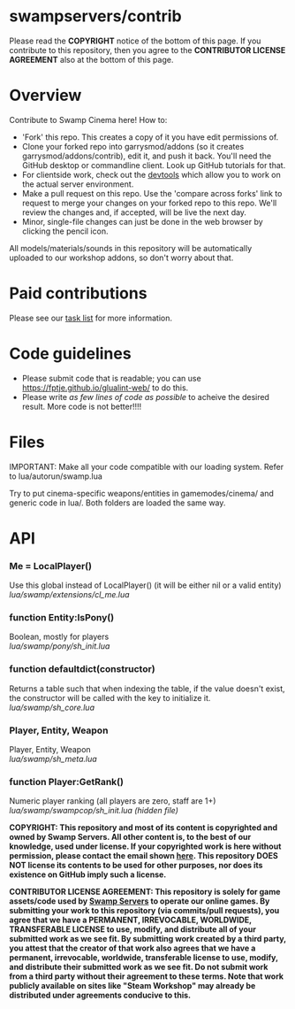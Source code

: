 # swampservers/contrib

Please read the **COPYRIGHT** notice of the bottom of this page. If you contribute to this repository, then you agree to the **CONTRIBUTOR LICENSE AGREEMENT** also at the bottom of this page.

# Overview

Contribute to Swamp Cinema here! How to:

- 'Fork' this repo. This creates a copy of it you have edit permissions of.
- Clone your forked repo into garrysmod/addons (so it creates garrysmod/addons/contrib), edit it, and push it back. You'll need the GitHub desktop or commandline client. Look up GitHub tutorials for that.
- For clientside work, check out the [devtools](https://github.com/swampservers/contrib/blob/master/lua/autorun/client/cl_devtools.lua) which allow you to work on the actual server environment.
- Make a pull request on this repo. Use the 'compare across forks' link to request to merge your changes on your forked repo to this repo. We'll review the changes and, if accepted, will be live the next day.
- Minor, single-file changes can just be done in the web browser by clicking the pencil icon.

All models/materials/sounds in this repository will be automatically uploaded to our workshop addons, so don't worry about that.

# Paid contributions

Please see our [task list](https://github.com/swampservers/contrib/issues/231) for more information.

# Code guidelines

 - Please submit code that is readable; you can use https://fptje.github.io/glualint-web/ to do this.
 - Please write *as few lines of code as possible* to acheive the desired result. More code is not better!!!!

# Files

IMPORTANT: Make all your code compatible with our loading system. Refer to lua/autorun/swamp.lua

Try to put cinema-specific weapons/entities in gamemodes/cinema/ and generic code in lua/. Both folders are loaded the same way.

# API


### Me = LocalPlayer()
Use this global instead of LocalPlayer() (it will be either nil or a valid entity)\
*lua/swamp/extensions/cl_me.lua*

### function Entity:IsPony()
Boolean, mostly for players\
*lua/swamp/pony/sh_init.lua*

### function defaultdict(constructor)
Returns a table such that when indexing the table, if the value doesn't exist, the constructor will be called with the key to initialize it.\
*lua/swamp/sh_core.lua*

### Player, Entity, Weapon
Player, Entity, Weapon\
*lua/swamp/sh_meta.lua*

### function Player:GetRank()
Numeric player ranking (all players are zero, staff are 1+)\
*lua/swamp/swampcop/sh_init.lua (hidden file)*


**COPYRIGHT: This repository and most of its content is copyrighted and owned by Swamp Servers. All other content is, to the best of our knowledge, used under license. If your copyrighted work is here without permission, please contact the email shown [here](https://swampservers.net/contact). This repository DOES NOT license its contents to be used for other purposes, nor does its existence on GitHub imply such a license.**

**CONTRIBUTOR LICENSE AGREEMENT: This repository is solely for game assets/code used by [Swamp Servers](https://swampservers.net/) to operate our online games. By submitting your work to this repository (via commits/pull requests), you agree that we have a PERMANENT, IRREVOCABLE, WORLDWIDE, TRANSFERABLE LICENSE to use, modify, and distribute all of your submitted work as we see fit. By submitting work created by a third party, you attest that the creator of that work also agrees that we have a permanent, irrevocable, worldwide, transferable license to use, modify, and distribute their submitted work as we see fit. Do not submit work from a third party without their agreement to these terms. Note that work publicly available on sites like "Steam Workshop" may already be distributed under agreements conducive to this.**
